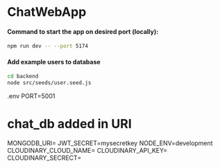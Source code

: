 # ChatWebApp

#### Command to start the app on desired port (locally):

```sh
npm run dev -- --port 5174
```

#### Add example users to database

```sh
cd backend
node src/seeds/user.seed.js
```

.env
PORT=5001

# chat_db added in URI

MONGODB_URI=
JWT_SECRET=mysecretkey
NODE_ENV=development
CLOUDINARY_CLOUD_NAME=
CLOUDINARY_API_KEY=
CLOUDINARY_SECRECT=
